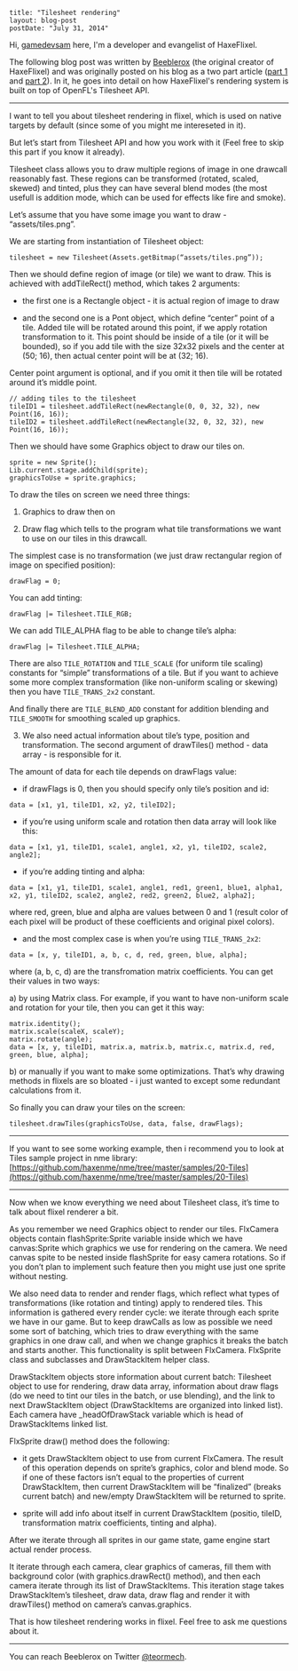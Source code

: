 ```
title: "Tilesheet rendering"
layout: blog-post
postDate: "July 31, 2014"
```

Hi, [gamedevsam](https://github.com/gamedevsam) here, I'm a developer and evangelist of HaxeFlixel.

The following blog post was written by [Beeblerox](https://github.com/Beeblerox) (the original creator of HaxeFlixel) and was originally posted on his blog as a two part article ([part 1](http://beeblerox.tumblr.com/post/87678385538/tilesheet-rendering-part-1) and [part 2](http://beeblerox.tumblr.com/post/87778663958/tilesheet-rendering-part-2-some-details-about-flixel)). In it, he goes into detail on how HaxeFlixel's rendering system is built on top of OpenFL's Tilesheet API.

----------


I want to tell you about tilesheet rendering in flixel, which is used on native targets by default (since some of you might me intereseted in it).

But let’s start from Tilesheet API and how you work with it (Feel free to skip this part if you know it already).

Tilesheet class allows you to draw multiple regions of image in one drawcall reasonably fast. These regions can be transformed (rotated, scaled, skewed) and tinted, plus they can have several blend modes (the most usefull is addition mode, which can be used for effects like fire and smoke).

Let’s assume that you have some image you want to draw - “assets/tiles.png”.

We are starting from instantiation of Tilesheet object:

```
tilesheet = new Tilesheet(Assets.getBitmap(“assets/tiles.png”));
```

Then we should define region of image (or tile) we want to draw. This is achieved with addTileRect() method, which takes 2 arguments:

- the first one is a Rectangle object - it is actual region of image to draw

- and the second one is a Pont object, which define “center” point of a tile. Added tile will be rotated around this point, if we apply rotation transformation to it. This point should be inside of a tile (or it will be bounded), so if you add tile with the size 32x32 pixels and the center at (50; 16), then actual center point will be at (32; 16).

Center point argument is optional, and if you omit it then tile will be rotated around it’s middle point.

```
// adding tiles to the tilesheet
tileID1 = tilesheet.addTileRect(newRectangle(0, 0, 32, 32), new Point(16, 16));
tileID2 = tilesheet.addTileRect(newRectangle(32, 0, 32, 32), new Point(16, 16));
```

Then we should have some Graphics object to draw our tiles on.

```
sprite = new Sprite();
Lib.current.stage.addChild(sprite);
graphicsToUse = sprite.graphics;
```

To draw the tiles on screen we need three things:

1) Graphics to draw then on

2) Draw flag which tells to the program what tile transformations we want to use on our tiles in this drawcall.

The simplest case is no transformation (we just draw rectangular region of image on specified position):

```
drawFlag = 0;
```

You can add tinting:

```
drawFlag |= Tilesheet.TILE_RGB;
```

We can add TILE_ALPHA flag to be able to change tile’s alpha:

```
drawFlag |= Tilesheet.TILE_ALPHA;
```

There are also ```TILE_ROTATION``` and ```TILE_SCALE``` (for uniform tile scaling) constants for “simple” transformations of a tile. But if you want to achieve some more complex transformation (like non-uniform scaling or skewing) then you have ```TILE_TRANS_2x2``` constant.

And finally there are ```TILE_BLEND_ADD``` constant for addition blending and ```TILE_SMOOTH``` for smoothing scaled up graphics.

3) We also need actual information about tile’s type, position and transformation. The second argument of drawTiles() method - data array - is responsible for it.

The amount of data for each tile depends on drawFlags value:

- if drawFlags is 0, then you should specify only tile’s position and id:

```
data = [x1, y1, tileID1, x2, y2, tileID2];
```

- if you’re using uniform scale and rotation then data array will look like this:

```
data = [x1, y1, tileID1, scale1, angle1, x2, y1, tileID2, scale2, angle2];
```

- if you’re adding tinting and alpha:

```
data = [x1, y1, tileID1, scale1, angle1, red1, green1, blue1, alpha1,  x2, y1, tileID2, scale2, angle2, red2, green2, blue2, alpha2];
```

where red, green, blue and alpha are values between 0 and 1 (result color of each pixel will be product of these coefficients and original pixel colors).

- and the most complex case is when you’re using ```TILE_TRANS_2x2```:

```
data = [x, y, tileID1, a, b, c, d, red, green, blue, alpha];
```

where (a, b, c, d) are the transfromation matrix coefficients. You can get their values in two ways:

a) by using Matrix class. For example, if you want to have non-uniform scale and rotation for your tile, then you can get it this way:

```
matrix.identity();
matrix.scale(scaleX, scaleY);
matrix.rotate(angle);
data = [x, y, tileID1, matrix.a, matrix.b, matrix.c, matrix.d, red, green, blue, alpha];
```

b) or manually if you want to make some optimizations. That’s why drawing methods in flixels are so bloated - i just wanted to except some redundant calculations from it.

So finally you can draw your tiles on the screen:

```
tilesheet.drawTiles(graphicsToUse, data, false, drawFlags);
```


----------


If you want to see some working example, then i recommend you to look at Tiles sample project in nme library: [https://github.com/haxenme/nme/tree/master/samples/20-Tiles](https://github.com/haxenme/nme/tree/master/samples/20-Tiles)


----------


Now when we know everything we need about Tilesheet class, it’s time to talk about flixel renderer a bit.

As you remember we need Graphics object to render our tiles. FlxCamera objects contain flashSprite:Sprite variable inside which we have canvas:Sprite which graphics we use for rendering on the camera. We need canvas spite to be nested inside flashSprite for easy camera rotations. So if you don’t plan to implement such feature then you might use just one sprite without nesting.

We also need data to render and render flags, which reflect what types of transformations (like rotation and tinting) apply to rendered tiles. This information is gathered every render cycle: we iterate through each sprite we have in our game. But to keep drawCalls as low as possible we need some sort of batching, which tries to draw everything with the same graphics in one draw call, and when we change graphics it breaks the batch and starts another. This functionality is split between FlxCamera. FlxSprite class and subclasses and DrawStackItem helper class.

DrawStackItem objects store information about current batch: Tilesheet object to use for rendering, draw data array, information about draw flags (do we need to tint our tiles in the batch, or use blending), and the link to next DrawStackItem object (DrawStackItems are organized into linked list). Each camera have _headOfDrawStack variable which is head of DrawStackItems linked list.

FlxSprite draw() method does the following:

- it gets DrawStackItem object to use from current FlxCamera. The result of this operation depends on sprite’s graphics, color and blend mode. So if one of these factors isn’t equal to the properties of current DrawStackItem, then current DrawStackItem will be “finalized” (breaks current batch) and new/empty DrawStackItem will be returned to sprite.

- sprite will add info about itself in current DrawStackItem (positio, tileID, transformation matrix coefficients, tinting and alpha).

After we iterate through all sprites in our game state, game engine start actual render process.

It iterate through each camera, clear graphics of cameras, fill them with background color (with graphics.drawRect() method), and then each camera iterate through its list of DrawStackItems. This iteration stage takes DrawStackItem’s tilesheet, draw data, draw flag and render it with drawTiles() method on camera’s canvas.graphics.

That is how tilesheet rendering works in flixel. Feel free to ask me questions about it.

----------

You can reach Beeblerox on Twitter [@teormech](https://twitter.com/teormech).